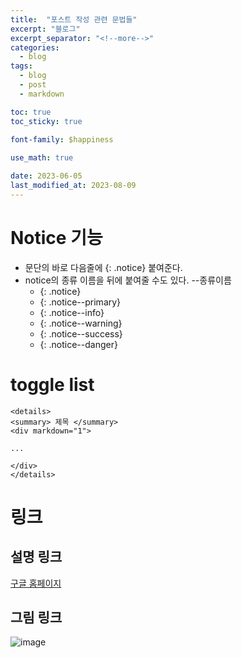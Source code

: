 ```yaml
---
title:  "포스트 작성 관련 문법들"
excerpt: "블로그"
excerpt_separator: "<!--more-->"
categories:
  - blog
tags:
  - blog
  - post
  - markdown

toc: true
toc_sticky: true
 
font-family: $happiness

use_math: true

date: 2023-06-05
last_modified_at: 2023-08-09
---
```



# Notice 기능
- 문단의 바로 다음줄에 {: .notice} 붙여준다.
- notice의 종류 이름을 뒤에 붙여줄 수도 있다. --종류이름
    - {: .notice}
    - {: .notice--primary}
    - {: .notice--info}
    - {: .notice--warning}
    - {: .notice--success}
    - {: .notice--danger}



# toggle list
```
<details>
<summary> 제목 </summary>
<div markdown="1">       

...

</div>
</details>
```

# 링크
## 설명 링크
[구글 홈페이지](https://www.google.com)

## 그림 링크
![image](이미지주소)